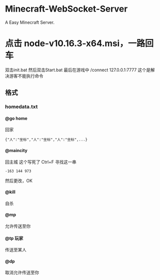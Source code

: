 # Minecraft-WebSocket-Server
A Easy Minecraft Server.


# 点击 node-v10.16.3-x64.msi，一路回车
双击init.bat
然后双击Start.bat
最后在游戏中 /connect 127.0.0.1:7777
这个是解决游客不能执行命令

## 格式
### homedata.txt
#### @go home
回家
```
{"人":"坐标","人":"坐标","人":"坐标",...}
```
#### @maincity
回主城
这个写死了
Ctrl+F 寻找这一串
```
-163 144 973
```
然后更改，OK

#### @kill
自杀

#### @mp
允许传送至你

#### @tp 玩家
传送至某人


#### @dp
取消允许传送至你
